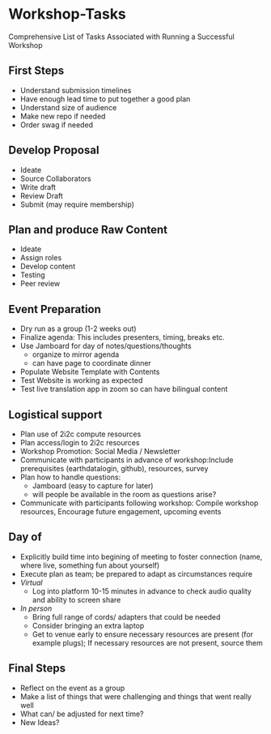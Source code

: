 # Workshop-Tasks
Comprehensive List of Tasks Associated with Running a Successful Workshop

## First Steps
* Understand submission timelines
* Have enough lead time to put together a good plan
* Understand size of audience 
* Make new repo if needed
* Order swag if needed
## Develop Proposal
* Ideate
* Source Collaborators
* Write draft
* Review Draft
* Submit (may require membership)
## Plan and produce Raw Content
* Ideate
* Assign roles
* Develop content
* Testing 
* Peer review
## Event Preparation
* Dry run as a group (1-2 weeks out)
* Finalize agenda: This includes presenters, timing,  breaks etc.
* Use Jamboard for day of notes/questions/thoughts
    * organize to mirror agenda
    * can have page to coordinate dinner
* Populate Website Template with Contents
* Test Website is working as expected
* Test live translation app in zoom so can have bilingual content
## Logistical support
* Plan use of 2i2c compute resources
* Plan access/login to 2i2c resources
* Workshop Promotion: Social Media /  Newsletter 
* Communicate with participants in advance of workshop:Include prerequisites (earthdatalogin, github),  resources,  survey
* Plan how to handle questions:
    *  Jamboard (easy to capture for later)
    *  will people be available in the room as questions arise?
* Communicate with participants following workshop: Compile workshop resources, Encourage future engagement, upcoming events
## Day of
* Explicitly build time into begining of meeting to foster connection (name, where live, something fun about yourself)
* Execute plan as team; be prepared to adapt as circumstances require
* *Virtual* 
    * Log into platform 10-15 minutes in advance to check audio quality and ability to screen share 
* *In person* 
    * Bring full range of cords/ adapters that could be needed
    * Consider bringing an extra laptop 
    * Get to venue early to ensure necessary resources are present (for example plugs); If necessary resources are not present, source them
## Final Steps
* Reflect on the event as a group
* Make a list of things that were challenging and things that went really well
* What can/ be adjusted for next time?
* New Ideas?
